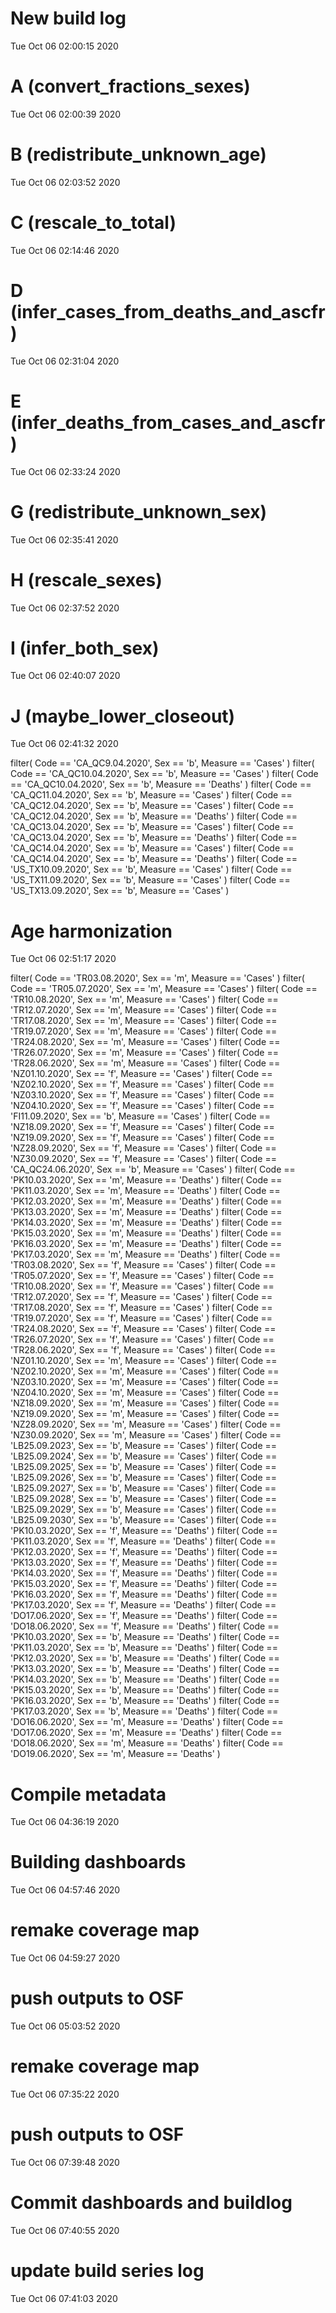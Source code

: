 
# New build log 
 Tue Oct 06 02:00:15 2020 


# A (convert_fractions_sexes) 
 Tue Oct 06 02:00:39 2020 


# B (redistribute_unknown_age) 
 Tue Oct 06 02:03:52 2020 


# C (rescale_to_total) 
 Tue Oct 06 02:14:46 2020 


# D (infer_cases_from_deaths_and_ascfr) 
 Tue Oct 06 02:31:04 2020 


# E (infer_deaths_from_cases_and_ascfr) 
 Tue Oct 06 02:33:24 2020 


# G (redistribute_unknown_sex) 
 Tue Oct 06 02:35:41 2020 


# H (rescale_sexes) 
 Tue Oct 06 02:37:52 2020 


# I (infer_both_sex) 
 Tue Oct 06 02:40:07 2020 


# J (maybe_lower_closeout) 
 Tue Oct 06 02:41:32 2020 

filter( Code == 'CA_QC9.04.2020', Sex == 'b', Measure == 'Cases' )
filter( Code == 'CA_QC10.04.2020', Sex == 'b', Measure == 'Cases' )
filter( Code == 'CA_QC10.04.2020', Sex == 'b', Measure == 'Deaths' )
filter( Code == 'CA_QC11.04.2020', Sex == 'b', Measure == 'Cases' )
filter( Code == 'CA_QC12.04.2020', Sex == 'b', Measure == 'Cases' )
filter( Code == 'CA_QC12.04.2020', Sex == 'b', Measure == 'Deaths' )
filter( Code == 'CA_QC13.04.2020', Sex == 'b', Measure == 'Cases' )
filter( Code == 'CA_QC13.04.2020', Sex == 'b', Measure == 'Deaths' )
filter( Code == 'CA_QC14.04.2020', Sex == 'b', Measure == 'Cases' )
filter( Code == 'CA_QC14.04.2020', Sex == 'b', Measure == 'Deaths' )
filter( Code == 'US_TX10.09.2020', Sex == 'b', Measure == 'Cases' )
filter( Code == 'US_TX11.09.2020', Sex == 'b', Measure == 'Cases' )
filter( Code == 'US_TX13.09.2020', Sex == 'b', Measure == 'Cases' )

# Age harmonization 
 Tue Oct 06 02:51:17 2020 

filter( Code == 'TR03.08.2020', Sex == 'm', Measure == 'Cases' )
filter( Code == 'TR05.07.2020', Sex == 'm', Measure == 'Cases' )
filter( Code == 'TR10.08.2020', Sex == 'm', Measure == 'Cases' )
filter( Code == 'TR12.07.2020', Sex == 'm', Measure == 'Cases' )
filter( Code == 'TR17.08.2020', Sex == 'm', Measure == 'Cases' )
filter( Code == 'TR19.07.2020', Sex == 'm', Measure == 'Cases' )
filter( Code == 'TR24.08.2020', Sex == 'm', Measure == 'Cases' )
filter( Code == 'TR26.07.2020', Sex == 'm', Measure == 'Cases' )
filter( Code == 'TR28.06.2020', Sex == 'm', Measure == 'Cases' )
filter( Code == 'NZ01.10.2020', Sex == 'f', Measure == 'Cases' )
filter( Code == 'NZ02.10.2020', Sex == 'f', Measure == 'Cases' )
filter( Code == 'NZ03.10.2020', Sex == 'f', Measure == 'Cases' )
filter( Code == 'NZ04.10.2020', Sex == 'f', Measure == 'Cases' )
filter( Code == 'FI11.09.2020', Sex == 'b', Measure == 'Cases' )
filter( Code == 'NZ18.09.2020', Sex == 'f', Measure == 'Cases' )
filter( Code == 'NZ19.09.2020', Sex == 'f', Measure == 'Cases' )
filter( Code == 'NZ28.09.2020', Sex == 'f', Measure == 'Cases' )
filter( Code == 'NZ30.09.2020', Sex == 'f', Measure == 'Cases' )
filter( Code == 'CA_QC24.06.2020', Sex == 'b', Measure == 'Cases' )
filter( Code == 'PK10.03.2020', Sex == 'm', Measure == 'Deaths' )
filter( Code == 'PK11.03.2020', Sex == 'm', Measure == 'Deaths' )
filter( Code == 'PK12.03.2020', Sex == 'm', Measure == 'Deaths' )
filter( Code == 'PK13.03.2020', Sex == 'm', Measure == 'Deaths' )
filter( Code == 'PK14.03.2020', Sex == 'm', Measure == 'Deaths' )
filter( Code == 'PK15.03.2020', Sex == 'm', Measure == 'Deaths' )
filter( Code == 'PK16.03.2020', Sex == 'm', Measure == 'Deaths' )
filter( Code == 'PK17.03.2020', Sex == 'm', Measure == 'Deaths' )
filter( Code == 'TR03.08.2020', Sex == 'f', Measure == 'Cases' )
filter( Code == 'TR05.07.2020', Sex == 'f', Measure == 'Cases' )
filter( Code == 'TR10.08.2020', Sex == 'f', Measure == 'Cases' )
filter( Code == 'TR12.07.2020', Sex == 'f', Measure == 'Cases' )
filter( Code == 'TR17.08.2020', Sex == 'f', Measure == 'Cases' )
filter( Code == 'TR19.07.2020', Sex == 'f', Measure == 'Cases' )
filter( Code == 'TR24.08.2020', Sex == 'f', Measure == 'Cases' )
filter( Code == 'TR26.07.2020', Sex == 'f', Measure == 'Cases' )
filter( Code == 'TR28.06.2020', Sex == 'f', Measure == 'Cases' )
filter( Code == 'NZ01.10.2020', Sex == 'm', Measure == 'Cases' )
filter( Code == 'NZ02.10.2020', Sex == 'm', Measure == 'Cases' )
filter( Code == 'NZ03.10.2020', Sex == 'm', Measure == 'Cases' )
filter( Code == 'NZ04.10.2020', Sex == 'm', Measure == 'Cases' )
filter( Code == 'NZ18.09.2020', Sex == 'm', Measure == 'Cases' )
filter( Code == 'NZ19.09.2020', Sex == 'm', Measure == 'Cases' )
filter( Code == 'NZ28.09.2020', Sex == 'm', Measure == 'Cases' )
filter( Code == 'NZ30.09.2020', Sex == 'm', Measure == 'Cases' )
filter( Code == 'LB25.09.2023', Sex == 'b', Measure == 'Cases' )
filter( Code == 'LB25.09.2024', Sex == 'b', Measure == 'Cases' )
filter( Code == 'LB25.09.2025', Sex == 'b', Measure == 'Cases' )
filter( Code == 'LB25.09.2026', Sex == 'b', Measure == 'Cases' )
filter( Code == 'LB25.09.2027', Sex == 'b', Measure == 'Cases' )
filter( Code == 'LB25.09.2028', Sex == 'b', Measure == 'Cases' )
filter( Code == 'LB25.09.2029', Sex == 'b', Measure == 'Cases' )
filter( Code == 'LB25.09.2030', Sex == 'b', Measure == 'Cases' )
filter( Code == 'PK10.03.2020', Sex == 'f', Measure == 'Deaths' )
filter( Code == 'PK11.03.2020', Sex == 'f', Measure == 'Deaths' )
filter( Code == 'PK12.03.2020', Sex == 'f', Measure == 'Deaths' )
filter( Code == 'PK13.03.2020', Sex == 'f', Measure == 'Deaths' )
filter( Code == 'PK14.03.2020', Sex == 'f', Measure == 'Deaths' )
filter( Code == 'PK15.03.2020', Sex == 'f', Measure == 'Deaths' )
filter( Code == 'PK16.03.2020', Sex == 'f', Measure == 'Deaths' )
filter( Code == 'PK17.03.2020', Sex == 'f', Measure == 'Deaths' )
filter( Code == 'DO17.06.2020', Sex == 'f', Measure == 'Deaths' )
filter( Code == 'DO18.06.2020', Sex == 'f', Measure == 'Deaths' )
filter( Code == 'PK10.03.2020', Sex == 'b', Measure == 'Deaths' )
filter( Code == 'PK11.03.2020', Sex == 'b', Measure == 'Deaths' )
filter( Code == 'PK12.03.2020', Sex == 'b', Measure == 'Deaths' )
filter( Code == 'PK13.03.2020', Sex == 'b', Measure == 'Deaths' )
filter( Code == 'PK14.03.2020', Sex == 'b', Measure == 'Deaths' )
filter( Code == 'PK15.03.2020', Sex == 'b', Measure == 'Deaths' )
filter( Code == 'PK16.03.2020', Sex == 'b', Measure == 'Deaths' )
filter( Code == 'PK17.03.2020', Sex == 'b', Measure == 'Deaths' )
filter( Code == 'DO16.06.2020', Sex == 'm', Measure == 'Deaths' )
filter( Code == 'DO17.06.2020', Sex == 'm', Measure == 'Deaths' )
filter( Code == 'DO18.06.2020', Sex == 'm', Measure == 'Deaths' )
filter( Code == 'DO19.06.2020', Sex == 'm', Measure == 'Deaths' )

# Compile metadata 
 Tue Oct 06 04:36:19 2020 


# Building dashboards 
 Tue Oct 06 04:57:46 2020 


# remake coverage map 
 Tue Oct 06 04:59:27 2020 


# push outputs to OSF 
 Tue Oct 06 05:03:52 2020 


# remake coverage map 
 Tue Oct 06 07:35:22 2020 


# push outputs to OSF 
 Tue Oct 06 07:39:48 2020 


# Commit dashboards and buildlog 
 Tue Oct 06 07:40:55 2020 


# update build series log 
 Tue Oct 06 07:41:03 2020 

